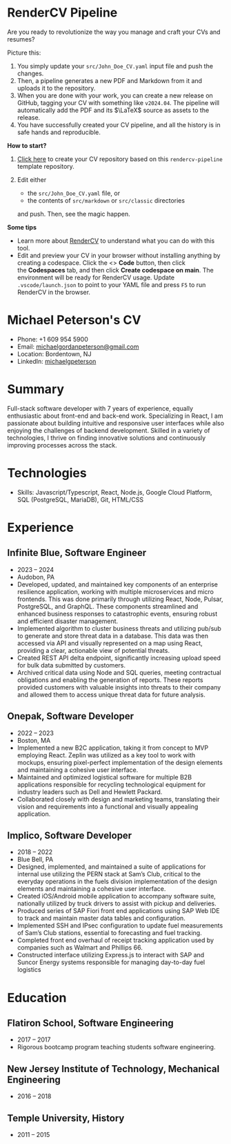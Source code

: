 <!-- Remove below in src/markdown/Header.j2.md not in README.md -->

# RenderCV Pipeline

Are you ready to revolutionize the way you manage and craft your CVs and resumes?

Picture this:

1.  You simply update your `src/John_Doe_CV.yaml` input file and push the changes.
2.  Then, a pipeline generates a new PDF and Markdown from it and uploads it to the repository.
3.  When you are done with your work, you can create a new release on GitHub, tagging your CV with something like `v2024.04`. The pipeline will automatically add the PDF and its $\LaTeX$ source as assets to the release.
4.  You have successfully created your CV pipeline, and all the history is in safe hands and reproducible.

**How to start?**

1.  [Click here](https://github.com/new?template_name=rendercv-pipeline&template_owner=sinaatalay) to create your CV repository based on this `rendercv-pipeline` template repository.
2.  Edit either
    -  the `src/John_Doe_CV.yaml` file, or
    -  the contents of `src/markdown` or `src/classic` directories
    
    and push. Then, see the magic happen.

**Some tips**

-  Learn more about [RenderCV](https://github.com/sinaatalay/rendercv) to understand what you can do with this tool.
-  Edit and preview your CV in your browser without installing anything by creating a codespace. Click the <> **Code** button, then click the **Codespaces** tab, and then click **Create codespace on main**. The environment will be ready for RenderCV usage. Update `.vscode/launch.json` to point to your YAML file and press `F5` to run RenderCV in the browser.

<!-- Remove above in src/markdown/Header.j2.md not in README.md -->
# Michael Peterson's CV

- Phone: +1 609 954 5900
- Email: [michaelgordanpeterson@gmail.com](mailto:michaelgordanpeterson@gmail.com)
- Location: Bordentown, NJ
- LinkedIn: [michaelgpeterson](https://linkedin.com/in/michaelgpeterson)


# Summary

Full-stack software developer with 7 years of experience, equally enthusiastic about front-end and back-end work. Specializing in React, I am passionate about building intuitive and responsive user interfaces while also enjoying the challenges of backend development. Skilled in a variety of technologies, I thrive on finding innovative solutions and continuously improving processes across the stack.

# Technologies

- Skills: Javascript/Typescript, React, Node.js, Google Cloud Platform, SQL (PostgreSQL, MariaDB), Git, HTML/CSS
# Experience

## Infinite Blue, Software Engineer

- 2023 – 2024
- Audobon, PA
- Developed, updated, and maintained key components of an enterprise resilience application, working with multiple microservices and micro frontends. This was done primarily through utilizing React, Node, Pulsar, PostgreSQL, and GraphQL. These components streamlined and enhanced business responses to catastrophic events, ensuring robust and efficient disaster management.
- Implemented algorithm to cluster business threats and utilizing pub/sub to generate and store threat data in a database. This data was then accessed via API and visually represented on a map using React, providing a clear, actionable view of potential threats.
- Created REST API delta endpoint, significantly increasing upload speed for bulk data submitted by customers.
- Archived critical data using Node and SQL queries, meeting contractual obligations and enabling the generation of reports. These reports provided customers with valuable insights into threats to their company and allowed them to access unique threat data for future analysis.

## Onepak, Software Developer

- 2022 – 2023
- Boston, MA
- Implemented a new B2C application, taking it from concept to MVP employing React. Zeplin was utilized as a key tool to work with mockups, ensuring pixel-perfect implementation of the design elements and maintaining a cohesive user interface.
- Maintained and optimized logistical software for multiple B2B applications responsible for recycling technological equipment for industry leaders such as Dell and Hewlett Packard.
- Collaborated closely with design and marketing teams, translating their vision and requirements into a functional and visually appealing application.

## Implico, Software Developer

- 2018 – 2022
- Blue Bell, PA
- Designed, implemented, and maintained a suite of applications for internal use utilizing the PERN stack at Sam’s Club, critical to the everyday operations in the fuels division implementation of the design elements and maintaining a cohesive user interface.
- Created iOS/Android mobile application to accompany software suite, nationally utilized by truck drivers to assist with pickup and deliveries.
- Produced series of SAP Fiori front end applications using SAP Web IDE to track and maintain master data tables and configuration.
- Implemented SSH and IPsec configuration to update fuel measurements of Sam’s Club stations, essential to forecasting and fuel tracking.
- Completed front end overhaul of receipt tracking application used by companies such as Walmart and Phillips 66.
- Constructed interface utilizing Express.js to interact with SAP and Suncor Energy systems responsible for managing day-to-day fuel logistics

# Education

## Flatiron School, Software Engineering

- 2017 – 2017
- Rigorous bootcamp program teaching students software engineering.

## New Jersey Institute of Technology, Mechanical Engineering

- 2016 – 2018

## Temple University, History

- 2011 – 2015

